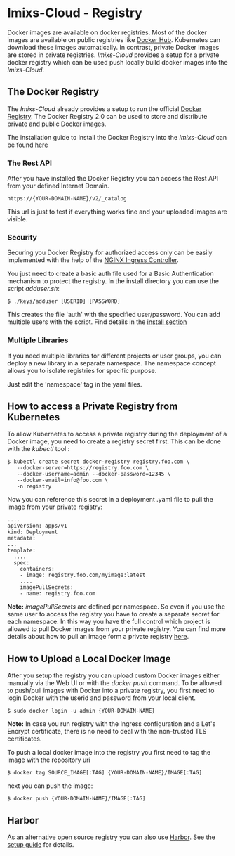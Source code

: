 # Imixs-Cloud - Registry

Docker images are available on docker registries. Most of the docker images are available on public registries like [Docker Hub](https://hub.docker.com/). Kubernetes can download these images automatically.  In contrast, private Docker images are stored in private registries. 
*Imixs-Cloud* provides a setup for a private docker registry which can be used push locally build docker images into the *Imixs-Cloud*.


## The Docker Registry

The *Imixs-Cloud* already provides a setup to run the official [Docker Registry](https://hub.docker.com/_/registry).
The Docker Registry 2.0 can be used to store and distribute private and public Docker images.

The installation guide to install the Docker Registry into the *Imixs-Cloud* can be found [here](../management/registry/README.md)


### The Rest API

After you have installed the Docker Registry you can access the Rest API from your defined Internet Domain.

	https://{YOUR-DOMAIN-NAME}/v2/_catalog

This url is just to test if everything works fine and your uploaded images are visible. 

### Security

Securing you Docker Registry for authorized access only can be easily implemented with the help of the [NGINX Ingress Controller](./INGRESS.md). 

You just need to create a basic auth file used for a Basic Authentication mechanism to protect the registry. In the install directory you can use the script *adduser.sh*:

	$ ./keys/adduser [USERID] [PASSWORD]

This creates the file 'auth' with the specified user/password. You can add multiple users with the script. Find details in the [install section](../management/registry/README.md)

### Multiple Libraries

If you need multiple libraries for different projects or user groups, you can deploy a new library in a separate namespace. The namespace concept allows you to isolate registries for specific purpose. 

Just edit the 'namespace' tag in the yaml files.

## How to access a Private Registry from Kubernetes

To allow Kubernetes to access a private registry during the deployment of a Docker image, you need to create a registry secret first. This can be done with the *kubectl* tool :


	$ kubectl create secret docker-registry registry.foo.com \
	   --docker-server=https://registry.foo.com \
	   --docker-username=admin --docker-password=12345 \
	   --docker-email=info@foo.com \
	   -n registry


Now you can reference this secret in a deployment .yaml file to pull the image from your private registry:

	....
	apiVersion: apps/v1
	kind: Deployment
	metadata:
	...
	template:
	  ....
	  spec:
        containers:
        - image: registry.foo.com/myimage:latest
        ....
        imagePullSecrets:
        - name: registry.foo.com



**Note:** *imagePullSecrets* are defined per namespace. So even if you use the same user to access the registry you have to create a separate secret for each namespace. In this way you have the full control which project is allowed to pull Docker images from your private registry. 
You can find more details about how to pull an image form a private registry [here](https://kubernetes.io/docs/tasks/configure-pod-container/pull-image-private-registry/). 
	
## How to Upload a Local Docker Image

After you setup the registry you can upload custom Docker images either manually via the Web UI or with the *docker push* command. 
To be allowed to push/pull images with Docker into a private registry, you first need to login Docker with the userid and password from your local client. 

	$ sudo docker login -u admin {YOUR-DOMAIN-NAME}

**Note:** In case you run registry with the Ingress configuration and a Let's Encrypt certificate, there is no need to deal with the non-trusted TLS certificates. 

To push a local docker image into the registry you first need to tag the image with the repository uri

	$ docker tag SOURCE_IMAGE[:TAG] {YOUR-DOMAIN-NAME}/IMAGE[:TAG]


next you can push the image:

	$ docker push {YOUR-DOMAIN-NAME}/IMAGE[:TAG]	
	
	

## Harbor

As an alternative open source registry you can also use [Harbor](https://goharbor.io/). See the [setup guide](../management/harbor/README.md) for details. 


